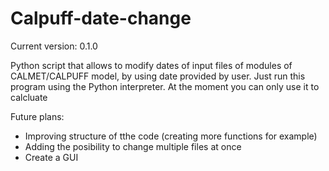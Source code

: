 # Calpuff-date-change
Current version: 0.1.0

Python script that allows to modify dates of input files of modules of CALMET/CALPUFF model, by using date provided by user. Just run this program using the Python interpreter. At the moment you can only use it to calcluate

Future plans:
- Improving structure of tthe code (creating more functions for example)
- Adding the posibility to change multiple files at once
- Create a GUI
